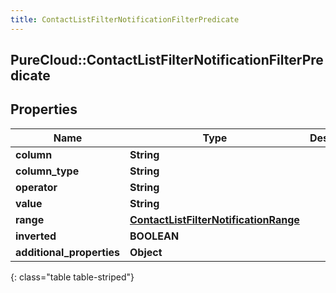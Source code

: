 ```yaml
---
title: ContactListFilterNotificationFilterPredicate
---
```

## PureCloud::ContactListFilterNotificationFilterPredicate

## Properties

|Name | Type | Description | Notes|
|------------ | ------------- | ------------- | -------------|
| **column** | **String** |  | [optional] |
| **column_type** | **String** |  | [optional] |
| **operator** | **String** |  | [optional] |
| **value** | **String** |  | [optional] |
| **range** | [**ContactListFilterNotificationRange**](ContactListFilterNotificationRange.html) |  | [optional] |
| **inverted** | **BOOLEAN** |  | [optional] |
| **additional_properties** | **Object** |  | [optional] |
{: class="table table-striped"}


